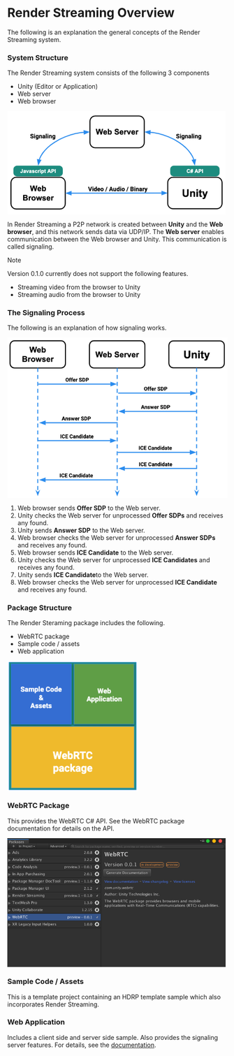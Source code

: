 # Render Streaming Overview

The following is an explanation the general concepts of the Render Streaming system. 

### System Structure

The Render Streaming system consists of the following 3 components

- Unity (Editor or Application)
- Web server
- Web browser 

<img src="../images/renderstreaming_overview.png" width=500 align=center>

In Render Streaming a P2P network is created between **Unity** and the **Web browser**, and this network sends data via UDP/IP. The **Web server** enables communication between the Web browser and Unity. This communication is called signaling. 

> [!NOTE]
> Version 0.1.0 currently does not support the following features.
>
> - Streaming video from the browser to Unity
> - Streaming audio from the browser to Unity

### The Signaling Process

The following is an explanation of how signaling works. 

 <img src="../images/renderstreaming_sequence.png" width=600 align=center>

1. Web browser sends **Offer SDP** to the Web server.
2. Unity checks the Web server for unprocessed **Offer SDPs** and receives any found.
3. Unity sends **Answer SDP** to the Web server.
4. Web browser checks the Web server for unprocessed **Answer SDPs** and receives any found.
5. Web browser sends **ICE Candidate** to the Web server.
6. Unity checks the Web server for unprocessed **ICE Candidates** and receives any found. 
7. Unity sends **ICE Candidate**to the Web server.
8. Web browser checks the Web server for unprocessed **ICE Candidate** and receives any found. 

### Package Structure 

The Render Steraming package includes the following.

- WebRTC package
- Sample code / assets
- Web application

<img src="../images/package_renderstreaming.png" width=300 align=center>

### WebRTC Package

This provides the WebRTC C# API. See the WebRTC package documentation for details on the API.

<img src="../images/webrtc_package_manager.png" width=500 align=center>

### Sample Code / Assets

This is a template project containing an HDRP template sample which also incorporates Render Streaming.

### Web Application

Includes a client side and server side sample. Also provides the signaling server features. For details, see the [documentation](webserver_EN.md).
